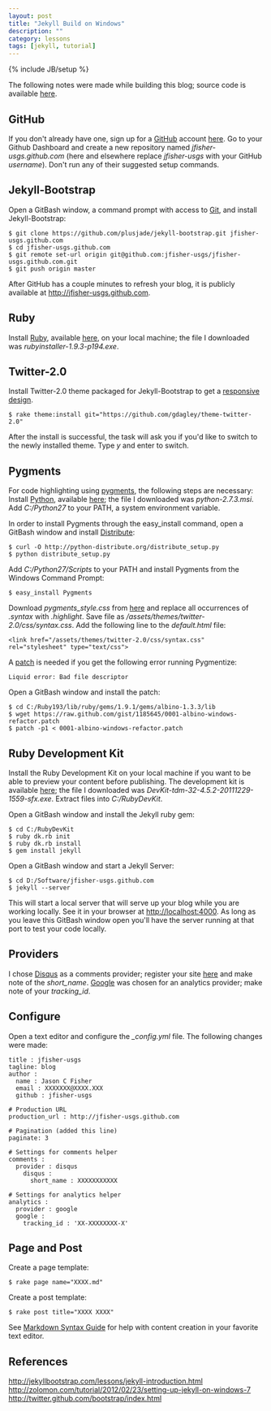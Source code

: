 ```yaml
---
layout: post
title: "Jekyll Build on Windows"
description: ""
category: lessons
tags: [jekyll, tutorial]
---
```

{% include JB/setup %}

The following notes were made while building this blog; source code is available
[here](https://github.com/jfisher-usgs/jfisher-usgs.github.com).

## GitHub

If you don't already have one, sign up for a [GitHub](https://github.com) account
[here](https://github.com/signup/free).
Go to your Github Dashboard and create a new repository
named *jfisher-usgs.github.com* (here and elsewhere replace *jfisher-usgs* with
your GitHub *username*). Don't run any of their suggested setup commands.

## Jekyll-Bootstrap

Open a GitBash window, a command prompt with access to [Git](http://git-scm.com/),
and install Jekyll-Bootstrap:

    $ git clone https://github.com/plusjade/jekyll-bootstrap.git jfisher-usgs.github.com
    $ cd jfisher-usgs.github.com
    $ git remote set-url origin git@github.com:jfisher-usgs/jfisher-usgs.github.com.git
    $ git push origin master

After GitHub has a couple minutes to refresh your blog, it is publicly
available at <http://jfisher-usgs.github.com>.

## Ruby

Install [Ruby](http://www.ruby-lang.org/en/),
available [here](http://rubyinstaller.org/downloads), on your local machine;
the file I downloaded was *rubyinstaller-1.9.3-p194.exe*.

## Twitter-2.0

Install Twitter-2.0 theme packaged for Jekyll-Bootstrap to get a
[responsive design](http://twitter.github.com/bootstrap/scaffolding.html#responsive).

    $ rake theme:install git="https://github.com/gdagley/theme-twitter-2.0"

After the install is successful, the task will ask you if you'd like to switch
to the newly installed theme. Type *y* and enter to switch.

## Pygments

For code highlighting using [pygments](http://pygments.org/), the
following steps are necessary:
Install [Python](http://python.org/), available [here](http://python.org/download/);
the file I downloaded was *python-2.7.3.msi*. Add *C:/Python27* to your
PATH, a system environment variable.

In order to install Pygments through the easy_install command, open a GitBash window and
install [Distribute](http://pypi.python.org/pypi/distribute#installation-instructions):

    $ curl -O http://python-distribute.org/distribute_setup.py
    $ python distribute_setup.py

Add *C:/Python27/Scripts* to your PATH and install Pygments from the Windows
Command Prompt:

    $ easy_install Pygments

Download *pygments_style.css* from [here](http://pygments.org/demo/35195/?style=tango)
and replace all occurrences of *.syntax* with *.highlight*. Save file as
*/assets/themes/twitter-2.0/css/syntax.css*.
Add the following line to the *default.html* file:

    <link href="/assets/themes/twitter-2.0/css/syntax.css" rel="stylesheet" type="text/css">

A [patch](https://gist.github.com/1185645) is needed if you get the following
error running Pygmentize:

    Liquid error: Bad file descriptor

Open a GitBash window and install the patch:

    $ cd C:/Ruby193/lib/ruby/gems/1.9.1/gems/albino-1.3.3/lib
    $ wget https://raw.github.com/gist/1185645/0001-albino-windows-refactor.patch
    $ patch -p1 < 0001-albino-windows-refactor.patch

## Ruby Development Kit

Install the Ruby Development Kit on your local machine if you want to
be able to preview your content before publishing.
The development kit is available [here](http://rubyinstaller.org/downloads);
the file I downloaded was *DevKit-tdm-32-4.5.2-20111229-1559-sfx.exe*.
Extract files into *C:/RubyDevKit*.

Open a GitBash window and install the Jekyll ruby gem:

    $ cd C:/RubyDevKit
    $ ruby dk.rb init
    $ ruby dk.rb install
    $ gem install jekyll

Open a GitBash window and start a Jekyll Server:

    $ cd D:/Software/jfisher-usgs.github.com
    $ jekyll --server

This will start a local server that will serve up your blog while you are
working locally. See it in your browser at <http://localhost:4000>.
As long as you leave this GitBash window open you'll have
the server running at that port to test your code locally.

## Providers

I chose [Disqus](http://disqus.com) as a comments provider;
register your site [here](http://disqus.com/admin/register) and
make note of the *short_name*.
[Google](http://www.google.com/analytics/) was chosen for an
analytics provider; make note of your *tracking_id*.

## Configure

Open a text editor and configure the *\_config.yml* file. The following changes
were made:

    title : jfisher-usgs
    tagline: blog
    author :
      name : Jason C Fisher
      email : XXXXXXX@XXXX.XXX
      github : jfisher-usgs

    # Production URL
    production_url : http://jfisher-usgs.github.com

    # Pagination (added this line)
    paginate: 3

    # Settings for comments helper
    comments :
      provider : disqus
        disqus :
          short_name : XXXXXXXXXXX

    # Settings for analytics helper
    analytics :
      provider : google
      google :
        tracking_id : 'XX-XXXXXXXX-X'

## Page and Post

Create a page template:

    $ rake page name="XXXX.md"

Create a post template:

    $ rake post title="XXXX XXXX"

See [Markdown Syntax Guide](http://daringfireball.net/projects/markdown) for
help with content creation in your favorite text editor.

## References

<http://jekyllbootstrap.com/lessons/jekyll-introduction.html>
<http://zolomon.com/tutorial/2012/02/23/setting-up-jekyll-on-windows-7>
<http://twitter.github.com/bootstrap/index.html>
